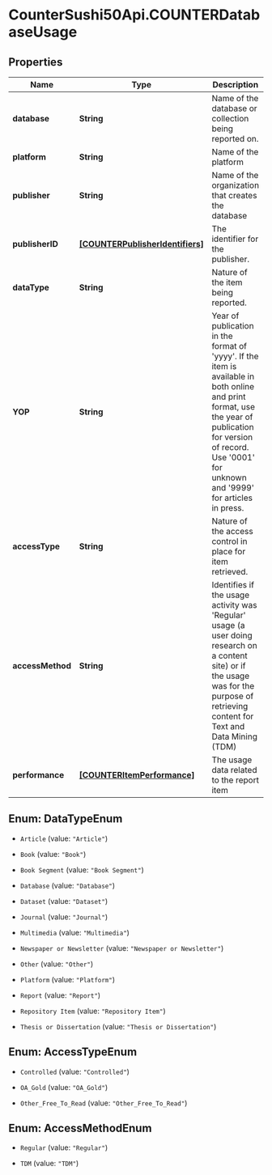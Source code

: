 # CounterSushi50Api.COUNTERDatabaseUsage

## Properties
Name | Type | Description | Notes
------------ | ------------- | ------------- | -------------
**database** | **String** | Name of the database or collection being reported on. | 
**platform** | **String** | Name of the platform | 
**publisher** | **String** | Name of the organization that creates the database | 
**publisherID** | [**[COUNTERPublisherIdentifiers]**](COUNTERPublisherIdentifiers.md) | The identifier for the publisher. | [optional] 
**dataType** | **String** | Nature of the item being reported. | [optional] 
**YOP** | **String** | Year of publication in the format of &#39;yyyy&#39;.  If the item is available in both online and print format, use the year of publication for version of record. Use &#39;0001&#39; for unknown and &#39;9999&#39; for articles in press. | [optional] 
**accessType** | **String** | Nature of the access control in place for item retrieved. | [optional] 
**accessMethod** | **String** | Identifies if the usage activity was &#39;Regular&#39; usage (a user doing research on a content site) or if the usage was for the purpose of retrieving content for Text and Data Mining (TDM) | [optional] 
**performance** | [**[COUNTERItemPerformance]**](COUNTERItemPerformance.md) | The usage data related to the report item | 


<a name="DataTypeEnum"></a>
## Enum: DataTypeEnum


* `Article` (value: `"Article"`)

* `Book` (value: `"Book"`)

* `Book Segment` (value: `"Book Segment"`)

* `Database` (value: `"Database"`)

* `Dataset` (value: `"Dataset"`)

* `Journal` (value: `"Journal"`)

* `Multimedia` (value: `"Multimedia"`)

* `Newspaper or Newsletter` (value: `"Newspaper or Newsletter"`)

* `Other` (value: `"Other"`)

* `Platform` (value: `"Platform"`)

* `Report` (value: `"Report"`)

* `Repository Item` (value: `"Repository Item"`)

* `Thesis or Dissertation` (value: `"Thesis or Dissertation"`)




<a name="AccessTypeEnum"></a>
## Enum: AccessTypeEnum


* `Controlled` (value: `"Controlled"`)

* `OA_Gold` (value: `"OA_Gold"`)

* `Other_Free_To_Read` (value: `"Other_Free_To_Read"`)




<a name="AccessMethodEnum"></a>
## Enum: AccessMethodEnum


* `Regular` (value: `"Regular"`)

* `TDM` (value: `"TDM"`)




